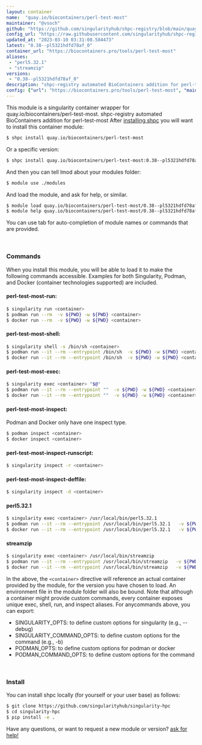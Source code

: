 ```yaml
---
layout: container
name:  "quay.io/biocontainers/perl-test-most"
maintainer: "@vsoch"
github: "https://github.com/singularityhub/shpc-registry/blob/main/quay.io/biocontainers/perl-test-most/container.yaml"
config_url: "https://raw.githubusercontent.com/singularityhub/shpc-registry/main/quay.io/biocontainers/perl-test-most/container.yaml"
updated_at: "2023-03-10 03:31:08.584473"
latest: "0.38--pl5321hdfd78af_0"
container_url: "https://biocontainers.pro/tools/perl-test-most"
aliases:
 - "perl5.32.1"
 - "streamzip"
versions:
 - "0.38--pl5321hdfd78af_0"
description: "shpc-registry automated BioContainers addition for perl-test-most"
config: {"url": "https://biocontainers.pro/tools/perl-test-most", "maintainer": "@vsoch", "description": "shpc-registry automated BioContainers addition for perl-test-most", "latest": {"0.38--pl5321hdfd78af_0": "sha256:b9b9a64bb6ee1ca91e7bec096a6a2603c16e4bb08541de2ebc3238d831fa068f"}, "tags": {"0.38--pl5321hdfd78af_0": "sha256:b9b9a64bb6ee1ca91e7bec096a6a2603c16e4bb08541de2ebc3238d831fa068f"}, "docker": "quay.io/biocontainers/perl-test-most", "aliases": {"perl5.32.1": "/usr/local/bin/perl5.32.1", "streamzip": "/usr/local/bin/streamzip"}}
---
```


This module is a singularity container wrapper for quay.io/biocontainers/perl-test-most.
shpc-registry automated BioContainers addition for perl-test-most
After [installing shpc](#install) you will want to install this container module:


```bash
$ shpc install quay.io/biocontainers/perl-test-most
```

Or a specific version:

```bash
$ shpc install quay.io/biocontainers/perl-test-most:0.38--pl5321hdfd78af_0
```

And then you can tell lmod about your modules folder:

```bash
$ module use ./modules
```

And load the module, and ask for help, or similar.

```bash
$ module load quay.io/biocontainers/perl-test-most/0.38--pl5321hdfd78af_0
$ module help quay.io/biocontainers/perl-test-most/0.38--pl5321hdfd78af_0
```

You can use tab for auto-completion of module names or commands that are provided.

<br>

### Commands

When you install this module, you will be able to load it to make the following commands accessible.
Examples for both Singularity, Podman, and Docker (container technologies supported) are included.

#### perl-test-most-run:

```bash
$ singularity run <container>
$ podman run --rm  -v ${PWD} -w ${PWD} <container>
$ docker run --rm  -v ${PWD} -w ${PWD} <container>
```

#### perl-test-most-shell:

```bash
$ singularity shell -s /bin/sh <container>
$ podman run --it --rm --entrypoint /bin/sh  -v ${PWD} -w ${PWD} <container>
$ docker run --it --rm --entrypoint /bin/sh  -v ${PWD} -w ${PWD} <container>
```

#### perl-test-most-exec:

```bash
$ singularity exec <container> "$@"
$ podman run --it --rm --entrypoint ""  -v ${PWD} -w ${PWD} <container> "$@"
$ docker run --it --rm --entrypoint ""  -v ${PWD} -w ${PWD} <container> "$@"
```

#### perl-test-most-inspect:

Podman and Docker only have one inspect type.

```bash
$ podman inspect <container>
$ docker inspect <container>
```

#### perl-test-most-inspect-runscript:

```bash
$ singularity inspect -r <container>
```

#### perl-test-most-inspect-deffile:

```bash
$ singularity inspect -d <container>
```


#### perl5.32.1

```bash
$ singularity exec <container> /usr/local/bin/perl5.32.1
$ podman run --it --rm --entrypoint /usr/local/bin/perl5.32.1   -v ${PWD} -w ${PWD} <container> -c " $@"
$ docker run --it --rm --entrypoint /usr/local/bin/perl5.32.1   -v ${PWD} -w ${PWD} <container> -c " $@"
```


#### streamzip

```bash
$ singularity exec <container> /usr/local/bin/streamzip
$ podman run --it --rm --entrypoint /usr/local/bin/streamzip   -v ${PWD} -w ${PWD} <container> -c " $@"
$ docker run --it --rm --entrypoint /usr/local/bin/streamzip   -v ${PWD} -w ${PWD} <container> -c " $@"
```



In the above, the `<container>` directive will reference an actual container provided
by the module, for the version you have chosen to load. An environment file in the
module folder will also be bound. Note that although a container
might provide custom commands, every container exposes unique exec, shell, run, and
inspect aliases. For anycommands above, you can export:

 - SINGULARITY_OPTS: to define custom options for singularity (e.g., --debug)
 - SINGULARITY_COMMAND_OPTS: to define custom options for the command (e.g., -b)
 - PODMAN_OPTS: to define custom options for podman or docker
 - PODMAN_COMMAND_OPTS: to define custom options for the command

<br>

### Install

You can install shpc locally (for yourself or your user base) as follows:

```bash
$ git clone https://github.com/singularityhub/singularity-hpc
$ cd singularity-hpc
$ pip install -e .
```

Have any questions, or want to request a new module or version? [ask for help!](https://github.com/singularityhub/singularity-hpc/issues)